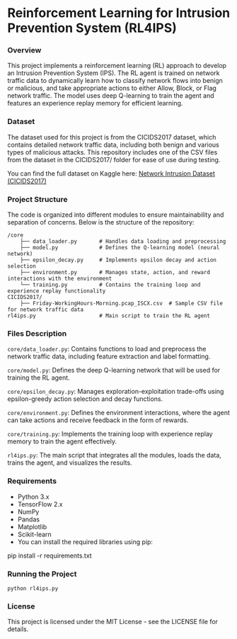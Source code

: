 # Reinforcement Learning for Intrusion Prevention System (RL4IPS)

### Overview

This project implements a reinforcement learning (RL) approach to develop an Intrusion Prevention System (IPS). The RL agent is trained on network traffic data to dynamically learn how to classify network flows into benign or malicious, and take appropriate actions to either Allow, Block, or Flag network traffic. The model uses deep Q-learning to train the agent and features an experience replay memory for efficient learning.

### Dataset

The dataset used for this project is from the CICIDS2017 dataset, which contains detailed network traffic data, including both benign and various types of malicious attacks. This repository includes one of the CSV files from the dataset in the CICIDS2017/ folder for ease of use during testing.

You can find the full dataset on Kaggle here: [Network Intrusion Dataset (CICIDS2017)](https://www.kaggle.com/datasets/chethuhn/network-intrusion-dataset)

### Project Structure

The code is organized into different modules to ensure maintainability and separation of concerns. Below is the structure of the repository:

```
/core
    ├── data_loader.py       # Handles data loading and preprocessing
    ├── model.py             # Defines the Q-learning model (neural network)
    ├── epsilon_decay.py     # Implements epsilon decay and action selection
    ├── environment.py       # Manages state, action, and reward interactions with the environment
    └── training.py          # Contains the training loop and experience replay functionality
CICIDS2017/
    ├── Friday-WorkingHours-Morning.pcap_ISCX.csv  # Sample CSV file for network traffic data
rl4ips.py                    # Main script to train the RL agent
```

### Files Description

`core/data_loader.py`: Contains functions to load and preprocess the network traffic data, including feature extraction and label formatting.

`core/model.py`: Defines the deep Q-learning network that will be used for training the RL agent.

`core/epsilon_decay.py`: Manages exploration-exploitation trade-offs using epsilon-greedy action selection and decay functions.

`core/environment.py`: Defines the environment interactions, where the agent can take actions and receive feedback in the form of rewards.

`core/training.py`: Implements the training loop with experience replay memory to train the agent effectively.

`rl4ips.py`: The main script that integrates all the modules, loads the data, trains the agent, and visualizes the results.

### Requirements
- Python 3.x
- TensorFlow 2.x
- NumPy
- Pandas
- Matplotlib
- Scikit-learn
- You can install the required libraries using pip:

pip install -r requirements.txt

### Running the Project

``` python rl4ips.py ```

### License
This project is licensed under the MIT License - see the LICENSE file for details.
